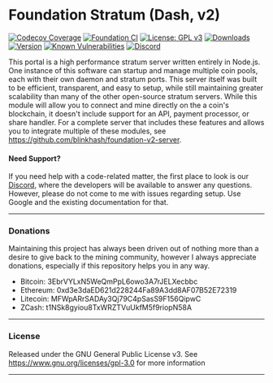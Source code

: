 # Foundation Stratum (Dash, v2)

[![Codecov Coverage](https://img.shields.io/codecov/c/github/blinkhash/foundation-v2-dash.svg?style=flat-square)](https://codecov.io/gh/blinkhash/foundation-v2-dash/)
[![Foundation CI](https://github.com/blinkhash/foundation-v2-dash/actions/workflows/build.yml/badge.svg?branch=master)](https://github.com/blinkhash/foundation-v2-dash/actions/workflows/build.yml)
[![License: GPL v3](https://img.shields.io/badge/License-GPLv3-blue.svg)](https://www.gnu.org/licenses/gpl-3.0)
[![Downloads](https://img.shields.io/npm/dm/foundation-v2-dash.svg)](https://www.npmjs.com/package/foundation-v2-dash)
[![Version](https://img.shields.io/npm/v/foundation-v2-dash.svg)](https://www.npmjs.com/package/foundation-v2-dash)
[![Known Vulnerabilities](https://snyk.io/test/npm/foundation-v2-dash/badge.svg)](https://snyk.io/test/npm/foundation-v2-dash)
[![Discord](https://img.shields.io/discord/738590795384356904)](https://discord.gg/rNjez6VgNF)

This portal is a high performance stratum server written entirely in Node.js. One instance of this software can startup and manage multiple coin pools, each with their own daemon and stratum ports. This server itself was built to be efficient, transparent, and easy to setup, while still maintaining greater scalability than many of the other open-source stratum servers. While this module will allow you to connect and mine directly on the a coin's blockchain, it doesn't include support for an API, payment processor, or share handler. For a complete server that includes these features and allows you to integrate multiple of these modules, see https://github.com/blinkhash/foundation-v2-server.

#### Need Support?

If you need help with a code-related matter, the first place to look is our [Discord](https://discord.gg/rNjez6VgNF), where the developers will be available to answer any questions. However, please do not come to me with issues regarding setup. Use Google and the existing documentation for that.

---

### Donations

Maintaining this project has always been driven out of nothing more than a desire to give back to the mining community, however I always appreciate donations, especially if this repository helps you in any way.

- Bitcoin: 3EbrVYLxN5WeQmPpL6owo3A7rJELXecbbc
- Ethereum: 0xd3e3daED621d228244Fa89A3dd8AF07B52E72319
- Litecoin: MFWpARrSADAy3Qj79C4pSasS9F156QipwC
- ZCash: t1NSk8gyiou8TxWRZTVuUkfM5f9riopN58A

---

### License

Released under the GNU General Public License v3. See https://www.gnu.org/licenses/gpl-3.0 for more information

---
